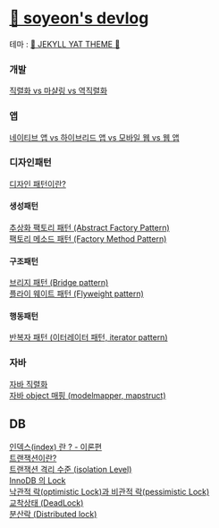 # [🍊 soyeon's devlog](https://soyeon207.github.io)

테마 : [🎨 JEKYLL YAT THEME 🎨](https://github.com/jeffreytse/jekyll-theme-yat)

### 개발
[직렬화 vs 마샬링 vs 역직렬화](https://soyeon207.github.io/%EA%B0%9C%EB%B0%9C/2021/04/08/serialize-java.html)

### 앱
[네이티브 앱 vs 하이브리드 앱 vs 모바일 웹 vs 웹 앱](https://soyeon207.github.io/%EA%B0%9C%EB%B0%9C/2021/04/09/app.html)

### 디자인패턴
[디자인 패턴이란?](https://soyeon207.github.io/%EB%94%94%EC%9E%90%EC%9D%B8%ED%8C%A8%ED%84%B4/2021/04/22/deisgn-pattern.html)
#### 생성패턴
[추상화 팩토리 패턴 (Abstract Factory Pattern)](https://soyeon207.github.io/%EB%94%94%EC%9E%90%EC%9D%B8%ED%8C%A8%ED%84%B4/2021/04/24/abstract-factory-pattern.html)<br>
[팩토리 메소드 패턴 (Factory Method Pattern)](https://soyeon207.github.io/%EB%94%94%EC%9E%90%EC%9D%B8%ED%8C%A8%ED%84%B4/2021/04/22/factory-method-pattern.html)
#### 구조패턴
[브리지 패턴 (Bridge pattern)](https://soyeon207.github.io/%EB%94%94%EC%9E%90%EC%9D%B8%ED%8C%A8%ED%84%B4/2021/04/24/bridge-pattern.html)<br>
[플라이 웨이트 패턴 (Flyweight pattern)](https://soyeon207.github.io/%EB%94%94%EC%9E%90%EC%9D%B8%ED%8C%A8%ED%84%B4/2021/04/16/flyweight-pattern.html)

#### 행동패턴
[반복자 패턴 (이터레이터 패턴, iterator pattern)](https://soyeon207.github.io/%EB%94%94%EC%9E%90%EC%9D%B8%ED%8C%A8%ED%84%B4/2021/06/03/iterator-pattern.html)

### 자바 
[자바 직렬화](https://soyeon207.github.io/%EC%9E%90%EB%B0%94/2021/04/08/serialize.html)<br>
[자바 object 매핑 (modelmapper, mapstruct)](https://soyeon207.github.io/자바/2021/06/09/mapping-java.html)

## DB
[<DB> 인덱스(index) 란 ? - 이론편](https://soyeon207.github.io/db/2021/07/06/index-theory.html)<br>
[트랜잭션이란?](https://soyeon207.github.io/db/2021/08/29/transaction.html)<br>
[트랜잭션 격리 수준 (isolation Level)](https://soyeon207.github.io/db/2021/08/29/isolation-level.html)<br>
[InnoDB 의 Lock](https://soyeon207.github.io/db/2021/08/29/innodb-lock.html)<br>
[낙관적 락(optimistic Lock)과 비관적 락(pessimistic Lock)](https://soyeon207.github.io/db/2021/08/29/optimise-pessimistic-lock.html)<br>
[교착상태 (DeadLock)](https://soyeon207.github.io/db/2021/08/29/deadlock.html)<br>
[분산락 (Distributed lock)](https://soyeon207.github.io/db/2021/08/29/distributed-lock.html)<br>
